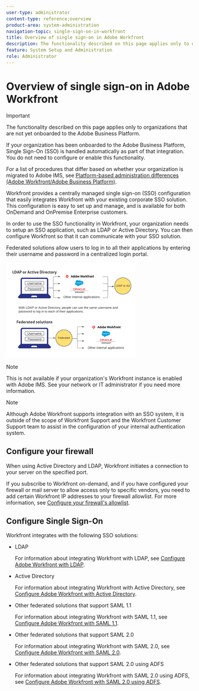 ```yaml
---
user-type: administrator
content-type: reference;overview
product-area: system-administration
navigation-topic: single-sign-on-in-workfront
title: Overview of single sign-on in Adobe Workfront
description: The functionality described on this page applies only to organizations that are not yet onboarded to the Adobe Business Platform.
feature: System Setup and Administration
role: Administrator
---
```


# Overview of single sign-on in Adobe Workfront

>[!IMPORTANT]
>
>The functionality described on this page applies only to organizations that are not yet onboarded to the Adobe Business Platform.
>
>If your organization has been onboarded to the Adobe Business Platform, Single Sign-On (SSO) is handled automatically as part of that integration. You do not need to configure or enable this functionality.
>
>For a list of procedures that differ based on whether your organization is migrated to Adobe IMS, see [Platform-based administration differences (Adobe Workfront/Adobe Business Platform)](../../../administration-and-setup/get-started-wf-administration/actions-in-admin-console.md).

Workfront provides a centrally managed single sign-on (SSO) configuration that easily integrates Workfront with your existing corporate SSO solution. This configuration is easy to set up and manage, and is available for both OnDemand and OnPremise Enterprise customers. 

<!--
<span style="color: #ff1493;" data-mc-conditions="QuicksilverOrClassic.Draft mode">What are OnDemand and OnPremise Enterprise customers?</span>
-->

In order to use the SSO functionality in Workfront, your organization needs to setup an SSO application, such as LDAP or Active Directory. You can then configure Workfront so that it can communicate with your SSO solution.

Federated solutions allow users to log in to all their applications by entering their username and password in a centralized login portal.

![](assets/overview-sso-wf-350x256.png)

>[!NOTE]
>
>This is not available if your organization's Workfront instance is enabled with Adobe IMS. See your network or IT administrator if you need more information.

>[!NOTE]
>
>Although Adobe Workfront supports integration with an SSO system, it is outside of the scope of Workfront Support and the Workfront Customer Support team to assist in the configuration of your internal authentication system.

## Configure your firewall

When using Active Directory and LDAP, Workfront initiates a connection to your server on the specified port.

If you subscribe to Workfront on-demand, and if you have configured your firewall or mail server to allow access only to specific vendors, you need to add certain Workfront IP addresses to your firewall allowlist. For more information, see [Configure your firewall's allowlist](../../../administration-and-setup/get-started-wf-administration/configure-your-firewall.md).

## Configure Single Sign-On

Workfront integrates with the following SSO solutions:

* LDAP

  For information about integrating Workfront with LDAP, see [Configure Adobe Workfront with LDAP](../../../administration-and-setup/add-users/single-sign-on/configure-workfront-ldap.md).

* Active Directory

  For information about integrating Workfront with Active Directory, see [Configure Adobe Workfront with Active Directory](../../../administration-and-setup/add-users/single-sign-on/configure-workfront-ad.md).

* Other federated solutions that support SAML 1.1

  For information about integrating Workfront with SAML 1.1, see [Configure Adobe Workfront with SAML 1.1](../../../administration-and-setup/add-users/single-sign-on/configure-workfront-saml-1.1.md).

* Other federated solutions that support SAML 2.0

  For information about integrating Workfront with SAML 2.0, see [Configure Adobe Workfront with SAML 2.0](../../../administration-and-setup/add-users/single-sign-on/configure-workfront-saml-2.md).

* Other federated solutions that support SAML 2.0 using ADFS

  For information about integrating Workfront with SAML 2.0 using ADFS, see [Configure Adobe Workfront with SAML 2.0 using ADFS](../../../administration-and-setup/add-users/single-sign-on/configure-workfront-saml-2-adfs.md).

